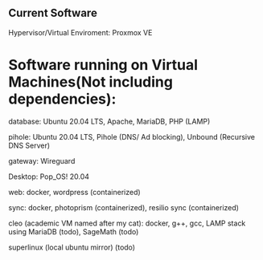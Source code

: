 ## Current Software

Hypervisor/Virtual Enviroment: Proxmox VE

# Software running on Virtual Machines(Not including dependencies):

database: Ubuntu 20.04 LTS, Apache, MariaDB, PHP (LAMP)

pihole: Ubuntu 20.04 LTS, Pihole (DNS/ Ad blocking), Unbound (Recursive DNS Server)

gateway: Wireguard

Desktop: Pop_OS! 20.04

web: docker, wordpress (containerized)

sync: docker, photoprism (containerized), resilio sync (containerized)

cleo (academic VM named after my cat): docker, g++, gcc, LAMP stack using MariaDB (todo), SageMath (todo)

superlinux (local ubuntu mirror) (todo)



